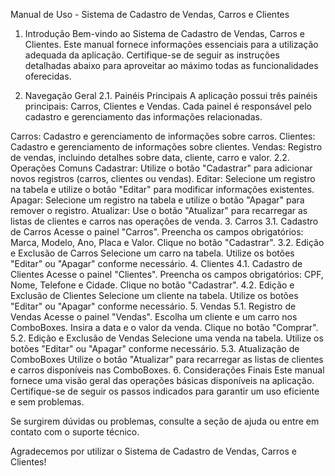 Manual de Uso - Sistema de Cadastro de Vendas, Carros e Clientes
1. Introdução
Bem-vindo ao Sistema de Cadastro de Vendas, Carros e Clientes. Este manual fornece informações essenciais para a utilização adequada da aplicação. Certifique-se de seguir as instruções detalhadas abaixo para aproveitar ao máximo todas as funcionalidades oferecidas.

2. Navegação Geral
2.1. Painéis Principais
A aplicação possui três painéis principais: Carros, Clientes e Vendas. Cada painel é responsável pelo cadastro e gerenciamento das informações relacionadas.

Carros: Cadastro e gerenciamento de informações sobre carros.
Clientes: Cadastro e gerenciamento de informações sobre clientes.
Vendas: Registro de vendas, incluindo detalhes sobre data, cliente, carro e valor.
2.2. Operações Comuns
Cadastrar: Utilize o botão "Cadastrar" para adicionar novos registros (carros, clientes ou vendas).
Editar: Selecione um registro na tabela e utilize o botão "Editar" para modificar informações existentes.
Apagar: Selecione um registro na tabela e utilize o botão "Apagar" para remover o registro.
Atualizar: Use o botão "Atualizar" para recarregar as listas de clientes e carros nas operações de venda.
3. Carros
3.1. Cadastro de Carros
Acesse o painel "Carros".
Preencha os campos obrigatórios: Marca, Modelo, Ano, Placa e Valor.
Clique no botão "Cadastrar".
3.2. Edição e Exclusão de Carros
Selecione um carro na tabela.
Utilize os botões "Editar" ou "Apagar" conforme necessário.
4. Clientes
4.1. Cadastro de Clientes
Acesse o painel "Clientes".
Preencha os campos obrigatórios: CPF, Nome, Telefone e Cidade.
Clique no botão "Cadastrar".
4.2. Edição e Exclusão de Clientes
Selecione um cliente na tabela.
Utilize os botões "Editar" ou "Apagar" conforme necessário.
5. Vendas
5.1. Registro de Vendas
Acesse o painel "Vendas".
Escolha um cliente e um carro nos ComboBoxes.
Insira a data e o valor da venda.
Clique no botão "Comprar".
5.2. Edição e Exclusão de Vendas
Selecione uma venda na tabela.
Utilize os botões "Editar" ou "Apagar" conforme necessário.
5.3. Atualização de ComboBoxes
Utilize o botão "Atualizar" para recarregar as listas de clientes e carros disponíveis nas ComboBoxes.
6. Considerações Finais
Este manual fornece uma visão geral das operações básicas disponíveis na aplicação. Certifique-se de seguir os passos indicados para garantir um uso eficiente e sem problemas.

Se surgirem dúvidas ou problemas, consulte a seção de ajuda ou entre em contato com o suporte técnico.

Agradecemos por utilizar o Sistema de Cadastro de Vendas, Carros e Clientes!